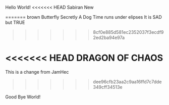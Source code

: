 Hello World!
<<<<<<< HEAD
Sabiran
New

=======
brown
Butterfly
Secretly A Dog
Time runs under elipses
It is SAD but TRUE
>>>>>>> 8cf0e885d581ec2352037f3ecdf92ed2ba94e97a



<<<<<<< HEAD
DRAGON OF CHAOS
=======
This is a change from JamHec
>>>>>>> dee96cfb23aa2c9aa16ffd7c7dde349cff34513e


Good Bye World!










